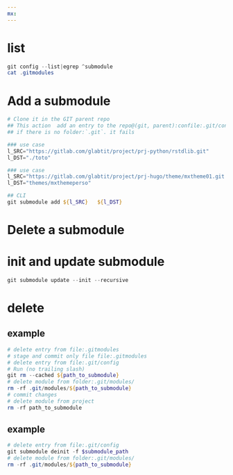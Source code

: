 ```yaml
---
mx:  
---
```


# list
```powershell
git config --list|egrep ^submodule
cat .gitmodules
```


# Add a submodule
```powershell
# Clone it in the GIT parent repo
## This action  add an entry to the repo@(git, parent):confile:.git/config
## if there is no folder:`.git`. it fails

### use case
l_SRC="https://gitlab.com/glabtit/project/prj-python/rstdlib.git"
l_DST="./toto"

### use case
l_SRC="https://gitlab.com/glabtit/project/prj-hugo/theme/mxtheme01.git "
l_DST="themes/mxthemeperso"

## CLI
git submodule add ${l_SRC}   ${l_DST}
```
# Delete a submodule


# init and update submodule
```powershell
git submodule update --init --recursive
```

# delete
## example
```powershell
# delete entry from file:.gitmodules 
# stage and commit only file file:.gitmodules 
# delete entry from file:.git/config
# Run (no trailing slash)
git rm --cached ${path_to_submodule}
# delete module from folder:.git/modules/
rm -rf .git/modules/${path_to_submodule}
# commit changes
# delete module from project
rm -rf path_to_submodule
```
## example
```powershell
# delete entry from file:.git/config
git submodule deinit -f $submodule_path
# delete module from folder:.git/modules/
rm -rf .git/modules/${path_to_submodule}
```
